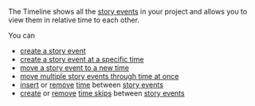 The Timeline shows all the [story events](/What%20is/a%20Story%20Event.md) in your project and allows you to view them in relative time to each other.

You can
- [create a story event](/How%20Do%20I/Create/a%20Story%20Event.md)
- [create a story event at a specific time](/How%20Do%20I/Create/a%20Story%20Event.md)
- [move a story event to a new time](/How%20Do%20I/Move/a%20Story%20Event%20Through%20Time.md)
- [move multiple story events through time at once](/How%20Do%20I/Move/multiple%20Story%20Events%20Through%20Time.md)
- [insert](/How%20Do%20I/Insert/Time%20between%20Story%20Events.md) or [remove](/How%20Do%20I/Remove/Time%20between%20Story%20Events.md) [time](/What%20is/a%20Unit%20of%20Time.md) between [story events](/What%20is/a%20Story%20Event.md)
- [create](/How%20Do%20I/Create/a%20Time%20Skip.md) or [remove](/How%20Do%20I/Remove/a%20Time%20Skip.md) [time skips](/What%20is/a%20Time%20Skip.md) between [story events](/What%20is/a%20Story%20Event.md)

